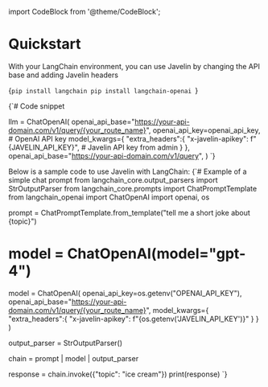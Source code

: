import CodeBlock from '@theme/CodeBlock';

# Quickstart  

With your LangChain environment, you can use Javelin by changing the API base and adding Javelin headers

<CodeBlock
  language="python">
  {`pip install langchain
pip install langchain-openai
`}
</CodeBlock>

<CodeBlock
  language="python"
  title="ChatOpenAI Configuration Example"
  showLineNumbers>
  {`# Code snippet

llm = ChatOpenAI(
    openai_api_base="https://your-api-domain.com/v1/query/{your_route_name}",
    openai_api_key=openai_api_key, # OpenAI API key
    model_kwargs={
      "extra_headers":{
        "x-javelin-apikey": f"{JAVELIN_API_KEY}", # Javelin API key from admin
      }
    },
    openai_api_base="https://your-api-domain.com/v1/query",
)
`}
</CodeBlock>

Below is a sample code to use Javelin with LangChain:
<CodeBlock
  language="python"
  title="Simple Chat Prompt Example"
  showLineNumbers>
  {`# Example of a simple chat prompt
from langchain_core.output_parsers import StrOutputParser
from langchain_core.prompts import ChatPromptTemplate
from langchain_openai import ChatOpenAI
import openai, os

prompt = ChatPromptTemplate.from_template("tell me a short joke about {topic}")

# model = ChatOpenAI(model="gpt-4")
model = ChatOpenAI(
    openai_api_key=os.getenv("OPENAI_API_KEY"),
    openai_api_base="https://your-api-domain.com/v1/query/{your_route_name}",
    model_kwargs={
        "extra_headers":{
        "x-javelin-apikey": f"{os.getenv('JAVELIN_API_KEY')}"
        }
    }
)

output_parser = StrOutputParser()

chain = prompt | model | output_parser

response = chain.invoke({"topic": "ice cream"})
print(response)
`}
</CodeBlock>
